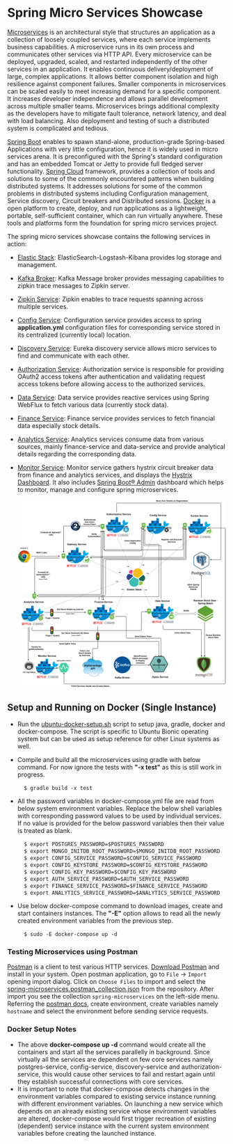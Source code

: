 # Spring Micro Services Showcase

[Microservices](https://microservices.io/) is an architectural style that structures an application as a collection of loosely coupled services, where each service implements business capabilities. A microservice runs in its own process and communicates other services via HTTP API. Every microservice can be deployed, upgraded, scaled, and restarted independently of the other services in an application.
It enables continuous delivery/deployment of large, complex applications. It allows better component isolation and high resilience against component failures. Smaller components in microservices can be scaled easily to meet increasing demand for a specific component. It increases developer independence and allows parallel development across multiple smaller teams.
Microservices brings additional complexity as the developers have to mitigate fault tolerance, network latency, and deal with load balancing. Also deployment and testing of such a distributed system is complicated and tedious.

[Spring Boot](https://docs.spring.io/spring-boot/docs/1.5.10.RELEASE/reference/htmlsingle/) enables to spawn stand-alone, production-grade Spring-based Applications with very little configuration, hence it is widely used in micro services arena. It is preconfigured with the Spring's standard configuration and has an embedded Tomcat or Jetty to provide full fledged server functionality.
[Spring Cloud](http://projects.spring.io/spring-cloud/) framework, provides a collection of tools and solutions to some of the commonly encountered patterns when building distributed systems. It addresses solutions for some of the common problems in distributed systems including Configuration management, Service discovery, Circuit breakers and Distributed sessions.
[Docker](https://www.docker.com/) is a open platform to create, deploy, and run applications as a lightweight, portable, self-sufficient container, which can run virtually anywhere.
These tools and platforms form the foundation for spring micro services project.

The spring micro services showcase contains the following services in action:

* [Elastic Stack](elastic-stack/README.md): ElasticSearch-Logstash-Kibana provides log storage and management.
* [Kafka Broker](kafka-broker/README.md): Kafka Message broker provides messaging capabilities to zipkin trace messages to Zipkin server.
* [Zipkin Service](zipkin-service/README.md): Zipkin enables to trace requests spanning across multiple services.

* [Config Service](config-service/README.md): Configuration service provides access to spring **application.yml** configuration files for corresponding service stored in its centralized (currently local) location.
* [Discovery Service](discovery-service/README.md): Eureka discovery service allows micro services to find and communicate with each other.
* [Authorization Service](authorization-service/README.md): Authorization service is responsible for providing OAuth2 access tokens after authentication and validating request access tokens before allowing access to the authorized services.
* [Data Service](data-service/README.md): Data service provides reactive services using Spring WebFlux to fetch various data (currently stock data).
* [Finance Service](finance-service/README.md): Finance service provides services to fetch financial data especially stock details.
* [Analytics Service](analytics-service/README.md): Analytics services consume data from various sources, mainly finance-service and data-service and provide analytical details regarding the corresponding data.
* [Monitor Service](monitor-service/README.md): Monitor service gathers hystrix circuit breaker data from finance and analytics services, and displays the [Hystrix Dashboard](https://github.com/Netflix-Skunkworks/hystrix-dashboard). It also includes [Spring Boot® Admin](https://github.com/codecentric/spring-boot-admin) dashboard which helps to monitor, manage and configure spring microservices.



   ![Spring Microservices](images/spring-microservices.png)



## Setup and Running on Docker (Single Instance)

* Run the [ubuntu-docker-setup.sh](ubuntu-docker-setup.sh) script to setup java, gradle, docker and docker-compose. The script is specific to Ubuntu Bionic operating system but can be used as setup reference for other Linux systems as well.
* Compile and build all the microservices using gradle with below command. For now ignore the tests with **"-x test"** as this is still work in progress.


        $ gradle build -x test

* All the password variables in docker-compose.yml file are read from below system environment variables. Replace the below shell variables with corresponding password values to be used by individual services. If no value is provided for the below password variables then their value is treated as blank.


        $ export POSTGRES_PASSWORD=$POSTGRES_PASSWORD
        $ export MONGO_INITDB_ROOT_PASSWORD=$MONGO_INITDB_ROOT_PASSWORD
        $ export CONFIG_SERVICE_PASSWORD=$CONFIG_SERVICE_PASSWORD
        $ export CONFIG_KEYSTORE_PASSWORD=$CONFIG_KEYSTORE_PASSWORD
        $ export CONFIG_KEY_PASSWORD=$CONFIG_KEY_PASSWORD
        $ export AUTH_SERVICE_PASSWORD=$AUTH_SERVICE_PASSWORD
        $ export FINANCE_SERVICE_PASSWORD=$FINANCE_SERVICE_PASSWORD
        $ export ANALYTICS_SERVICE_PASSWORD=$ANALYTICS_SERVICE_PASSWORD
    
* Use below docker-compose command to download images, create and start containers instances. The **"-E"** option allows to read all the newly created environment variables from the previous step.


        $ sudo -E docker-compose up -d

### Testing Microservices using Postman 

[Postman](https://www.getpostman.com/) is a client to test various HTTP services. [Download Postman](https://www.getpostman.com/downloads/) and install in your system.
Open postman application, go to `File` -> `Import` opening import dialog. Click on `Choose Files` to import and select the [spring-microservices.postman_collection.json](spring-microservices.postman_collection.json) from the repository.
After import you see the collection `spring-microservices` on the left-side menu. Referring the [postman docs](https://learning.getpostman.com/docs/postman/environments_and_globals/manage_environments/), create environment, create variables namely `hostname` and select the environment before sending service requests.

### Docker Setup Notes 

* The above **docker-compose up -d** command would create all the containers and start all the services parallelly in background. Since virtually all the services are dependent on few core services namely postgres-service, config-service, discovery-service and authorization-service, this would cause other services to fail and restart again until they establish successful connections with core services. 
* It is important to note that docker-compose detects changes in the environment variables compared to existing service instance running with different environment variables. On launching a new service which depends on an already existing service whose environment variables are altered, docker-compose would first trigger recreation of existing (dependent) service instance with the current system environment variables before creating the launched instance.
